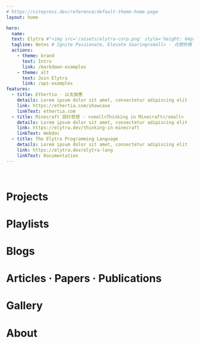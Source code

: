 ```yaml
---
# https://vitepress.dev/reference/default-theme-home-page
layout: home

hero:
  name: 
  text: Elytra #"<img src='/assets/elytra-corp.png' style='height: 64px; '>"
  tagline: Notes # Ignite Passionate, Elevate Soaring<small> · 点燃热情 助力翱翔</small>
  actions:
    - theme: brand
      text: Intro
      link: /markdown-examples
    - theme: alt
      text: Join Elytra
      link: /api-examples
features:
  - title: Ethertia · 以太效應
    details: Lorem ipsum dolor sit amet, consectetur adipiscing elit
    link: https://ethertia.com/showcase
    linkText: ethertia.com
  - title: Minecraft 設計思想 · <small>Thinking in Minecraft</small>
    details: Lorem ipsum dolor sit amet, consectetur adipiscing elit
    link: https://elytra.dev/thinking-in-minecraft
    linkText: Webdoc
  - title: The Elytra Programming Language
    details: Lorem ipsum dolor sit amet, consectetur adipiscing elit
    link: https://elytra.dev/elytra-lang
    linkText: Documentation
---
```


<br>

# Projects

<!-- <div class="VPFeatures VPHomeFeatures VPFeatures vp-raw" style="margin: 14px 0">
  <div class="project-items">
    <VPProject 
      title="Ethertia · 以太效應" 
      details="Lorem ipsum dolor sit amet, consectetur adipiscing elit"
      link="https://ethertia.com/showcase"
      linkText="ethertia.com"/>
    <VPProject 
      title="Minecraft 設計思想 · <small>Thinking in Minecraft</small>" 
      details="Lorem ipsum dolor sit amet, consectetur adipiscing elit"
      link="https://elytra.dev/thinking-in-minecraft"
      linkText="Webdoc"/>
    <VPProject 
      title="The Elytra Programming Language" 
      details="Lorem ipsum dolor sit amet, consectetur adipiscing elit"
      link="https://elytra.dev/lang"
      linkText="Documentation"/>
  </div>
</div> -->

# Playlists

<!-- <p>Ethertia Devlog</p> -->
<!-- <div>
  <EtVideo
    title="温度湿度等参数 生物群系设计 E1 | Ethertia 23u02"
    desc="Jan 12, 2023 · 02:44"
    link="https://www.bilibili.com/video/BV1YY4y1f77G"
    cover_url="https://elytra.dev/~pris/res/vp/bio1.png"/>
  <EtVideo
    title="温度湿度等参数 生物群系设计 E1 | Ethertia 23u02"
    desc="Jan 12, 2023 · 02:44"
    link="https://www.bilibili.com/video/BV1YY4y1f77G"
    cover_url="https://elytra.dev/~pris/res/vp/bio1.png"/>
</div> -->

# Blogs

<!-- <div>
  <EtPost
    title="Dive into Minecraft Terrain Generation"
    desc="Atmosphere always is Spherical due to Gravity Theory."
    link="https://www.bilibili.com/video/BV1YY4y1f77G"
    date="2022-12-03"
    cover_url="https://elytra.dev/~pris/res/bg21.png"
    tags="Agood;Abcs"/>
    
  <EtPost
    title="Flat Atmosphere Rendering"
    desc="Atmosphere always is Spherical due to Gravity Theory."
    link="https://www.bilibili.com/video/BV1YY4y1f77G"
    date="2022-12-03"
    cover_url="https://elytra.dev/~pris/res/bg2.png"/>

  <EtPost
    title="Raymarching World-Ray Generation"
    desc="Ray, ClipSpace to WorldSpace with MVP Transformations."
    link="https://www.bilibili.com/video/BV1YY4y1f77G"
    date="2022-12-03"/>
  <EtPost
    title="Naive SurfaceNets Implmentation"
    desc="Conversion of Ray from ClipSpace to WorldSpace with MVP"
    link="https://www.bilibili.com/video/BV1YY4y1f77G"
    date="2022-12-03"/>
</div> -->


# Articles · Papers · Publications 

# Gallery

# About

<!-- <VPTeamMembers size="small" :members="members" /> -->


<style>

.vp-doc h1 {
  font-size: 30px;
  font-weight: 200;
  font-family: system-ui, -apple-system, "Segoe UI", Roboto, "Helvetica Neue", "Noto Sans", "Liberation Sans", Arial, sans-serif, "Apple Color Emoji", "Segoe UI Emoji", "Segoe UI Symbol", "Noto Color Emoji";
  margin: 42px 0 18px 0;
}


.project-items {
  display: flex;
  flex-wrap: wrap;
  justify-content: space-between;
  align-items: stretch;
  gap: 12px
}

</style>

<!--script setup>

import VPProject from '/components/VPProject.vue'

import EtVideo from '/components/VPVideo.vue'
import EtPost from '/components/VPPost.vue'

import { VPTeamMembers } from 'vitepress/theme';
const members = [
  {
    avatar: 'https://www.github.com/Dreamtowards.png',
    name: 'Dreamtowards',
    title: 'Creator',
    links: [
      { icon: 'github', link: 'https://github.com/Dreamtowards' },
      { icon: 'twitter', link: 'https://twitter.com/Dreamtowards' }
    ],
    // sponsor: "sth",
    // actionText: "Action"
  },
  {
    avatar: 'https://www.github.com/thaumstrial.png',
    name: 'Thaumstrial',
    title: 'Creator',
    links: [
      { icon: 'github', link: 'https://github.com/thaumstrial' },
      { icon: 'twitter', link: 'https://twitter.com/thaumstrial' }
    ]
  },
  {
    avatar: 'https://www.github.com/okkmnone.png',
    name: 'Master Foo',
    title: 'Technical Adviser',
    links: [
      { icon: 'github', link: 'https://github.com/thaumstrial' },
      { icon: 'twitter', link: 'https://twitter.com/thaumstrial' }
    ]
  },
]
</script-->

